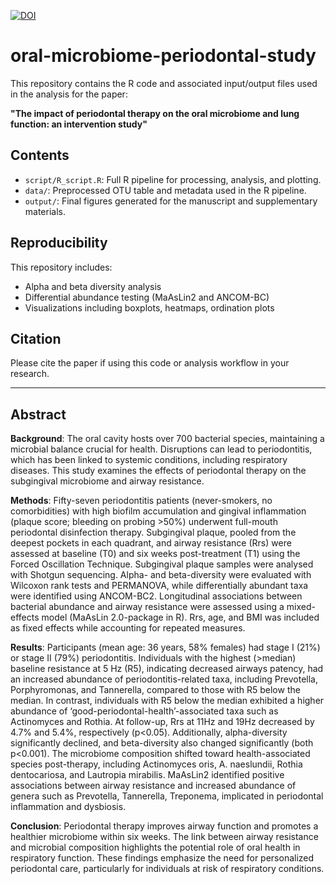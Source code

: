 [![DOI](https://zenodo.org/badge/DOI/10.5281/zenodo.15257314.svg)](https://doi.org/10.5281/zenodo.15257314)

# oral-microbiome-periodontal-study

This repository contains the R code and associated input/output files used in the analysis for the paper:

**"The impact of periodontal therapy on the oral microbiome and lung function: an intervention study"**

## Contents

- `script/R_script.R`: Full R pipeline for processing, analysis, and plotting.
- `data/`: Preprocessed OTU table and metadata used in the R pipeline.
- `output/`: Final figures generated for the manuscript and supplementary materials.

## Reproducibility

This repository includes:
- Alpha and beta diversity analysis
- Differential abundance testing (MaAsLin2 and ANCOM-BC)
- Visualizations including boxplots, heatmaps, ordination plots

## Citation

Please cite the paper if using this code or analysis workflow in your research.

---

## Abstract

**Background**: The oral cavity hosts over 700 bacterial species, maintaining a microbial balance crucial for health. Disruptions can lead to periodontitis, which has been linked to systemic conditions, including respiratory diseases. This study examines the effects of periodontal therapy on the subgingival microbiome and airway resistance.

**Methods**: Fifty-seven periodontitis patients (never-smokers, no comorbidities) with high biofilm accumulation and gingival inflammation (plaque score; bleeding on probing >50%) underwent full-mouth periodontal disinfection therapy. Subgingival plaque, pooled from the deepest pockets in each quadrant, and airway resistance (Rrs) were assessed at baseline (T0) and six weeks post-treatment (T1) using the Forced Oscillation Technique. Subgingival plaque samples were analysed with Shotgun sequencing. Alpha- and beta-diversity were evaluated with Wilcoxon rank tests and PERMANOVA, while differentially abundant taxa were identified using ANCOM-BC2. Longitudinal associations between bacterial abundance and airway resistance were assessed using a mixed-effects model (MaAsLin 2.0-package in R). Rrs, age, and BMI was included as fixed effects while accounting for repeated measures.

**Results**: Participants (mean age: 36 years, 58% females) had stage I (21%) or stage II (79%) periodontitis. Individuals with the highest (>median) baseline resistance at 5 Hz (R5), indicating decreased airways patency, had an increased abundance of periodontitis-related taxa, including Prevotella, Porphyromonas, and Tannerella, compared to those with R5 below the median. In contrast, individuals with R5 below the median exhibited a higher abundance of ‘good-periodontal-health’-associated taxa such as Actinomyces and Rothia. At follow-up, Rrs at 11Hz and 19Hz decreased by 4.7% and 5.4%, respectively (p<0.05). Additionally, alpha-diversity significantly declined, and beta-diversity also changed significantly (both p<0.001). The microbiome composition shifted toward health-associated species post-therapy, including Actinomyces oris, A. naeslundii, Rothia dentocariosa, and Lautropia mirabilis. MaAsLin2 identified positive associations between airway resistance and increased abundance of genera such as Prevotella, Tannerella, Treponema, implicated in periodontal inflammation and dysbiosis.

**Conclusion**: Periodontal therapy improves airway function and promotes a healthier microbiome within six weeks. The link between airway resistance and microbial composition highlights the potential role of oral health in respiratory function. These findings emphasize the need for personalized periodontal care, particularly for individuals at risk of respiratory conditions.

